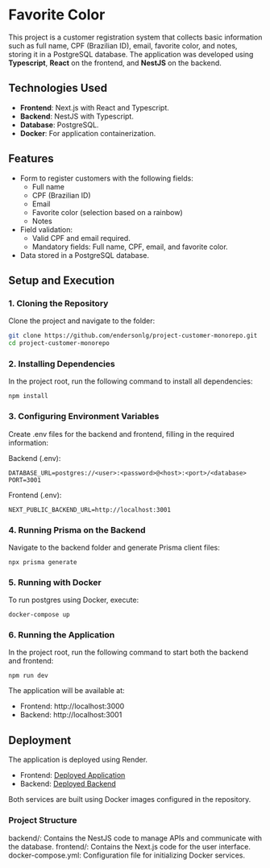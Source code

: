 # Favorite Color

This project is a customer registration system that collects basic information such as full name, CPF (Brazilian ID), email, favorite color, and notes, storing it in a PostgreSQL database. The application was developed using **Typescript**, **React** on the frontend, and **NestJS** on the backend.

## Technologies Used

- **Frontend**: Next.js with React and Typescript.
- **Backend**: NestJS with Typescript.
- **Database**: PostgreSQL.
- **Docker**: For application containerization.

## Features

- Form to register customers with the following fields:
  - Full name
  - CPF (Brazilian ID)
  - Email
  - Favorite color (selection based on a rainbow)
  - Notes
- Field validation:
  - Valid CPF and email required.
  - Mandatory fields: Full name, CPF, email, and favorite color.
- Data stored in a PostgreSQL database.

## Setup and Execution

### 1. Cloning the Repository

Clone the project and navigate to the folder:

```bash
git clone https://github.com/endersonlg/project-customer-monorepo.git
cd project-customer-monorepo
```

### 2. Installing Dependencies
In the project root, run the following command to install all dependencies:

```
npm install
```

### 3. Configuring Environment Variables
Create .env files for the backend and frontend, filling in the required information:

Backend (.env):
```
DATABASE_URL=postgres://<user>:<password>@<host>:<port>/<database>
PORT=3001
```

Frontend (.env):
```
NEXT_PUBLIC_BACKEND_URL=http://localhost:3001
```

### 4. Running Prisma on the Backend
Navigate to the backend folder and generate Prisma client files:

```
npx prisma generate
```

### 5. Running with Docker
To run postgres using Docker, execute:
```
docker-compose up 

```


### 6. Running the Application
In the project root, run the following command to start both the backend and frontend:
```
npm run dev
```

The application will be available at:

- Frontend: http://localhost:3000
- Backend: http://localhost:3001

## Deployment
The application is deployed using Render.

- Frontend: [Deployed Application](https://favorite-color.onrender.com)
- Backend: [Deployed Backend](https://project-customer-monorepo.onrender.com)
  
Both services are built using Docker images configured in the repository.

### Project Structure
backend/: Contains the NestJS code to manage APIs and communicate with the database.
frontend/: Contains the Next.js code for the user interface.
docker-compose.yml: Configuration file for initializing Docker services.

